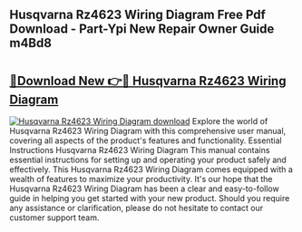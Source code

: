 ## Husqvarna Rz4623 Wiring Diagram Free Pdf Download - Part-Ypi New Repair Owner Guide m4Bd8

# <h2><a href="http://dfl0ac.blite.top/?on=Husqvarna+Rz4623+Wiring+Diagram">🔗Download New 👉🔴 Husqvarna Rz4623 Wiring Diagram</a></h2>

[![Husqvarna Rz4623 Wiring Diagram download](https://i.imgur.com/lujVjoI.png)](http://dfl0ac.blite.top/?on=Husqvarna+Rz4623+Wiring+Diagram)
Explore the world of Husqvarna Rz4623 Wiring Diagram with this comprehensive user manual, covering all aspects of the product's features and functionality. Essential Instructions Husqvarna Rz4623 Wiring Diagram This manual contains essential instructions for setting up and operating your product safely and effectively. This Husqvarna Rz4623 Wiring Diagram comes equipped with a wealth of features to maximize your productivity. It's our hope that the Husqvarna Rz4623 Wiring Diagram has been a clear and easy-to-follow guide in helping you get started with your new product. Should you require any assistance or clarification, please do not hesitate to contact our customer support team.
